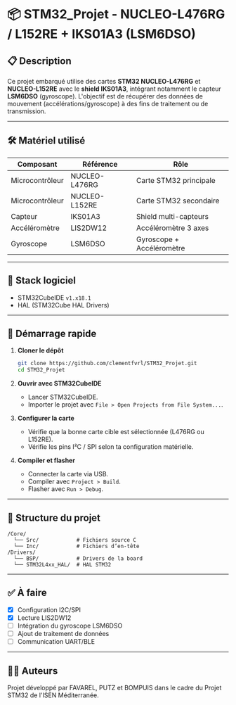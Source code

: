 # 📦 STM32_Projet - NUCLEO-L476RG / L152RE + IKS01A3 (LSM6DSO)

## 📋 Description

Ce projet embarqué utilise des cartes **STM32 NUCLEO-L476RG** et **NUCLEO-L152RE** avec le **shield IKS01A3**, intégrant notamment le capteur **LSM6DSO** (gyroscope). L'objectif est de récupérer des données de mouvement (accélérations/gyroscope) à des fins de traitement ou de transmission.

---

## 🛠 Matériel utilisé

| Composant         | Référence         | Rôle                       |
|-------------------|-------------------|----------------------------|
| Microcontrôleur   | NUCLEO-L476RG     | Carte STM32 principale     |
| Microcontrôleur   | NUCLEO-L152RE     | Carte STM32 secondaire     |
| Capteur           | IKS01A3           | Shield multi-capteurs      |
| Accéléromètre     | LIS2DW12          | Accéléromètre 3 axes       |
| Gyroscope         | LSM6DSO           | Gyroscope + Accéléromètre  |

---

## 🧰 Stack logiciel

- STM32CubeIDE `v1.x18.1`
- HAL (STM32Cube HAL Drivers)

---

## 🚀 Démarrage rapide

1. **Cloner le dépôt**
   ```bash
   git clone https://github.com/clementfvrl/STM32_Projet.git
   cd STM32_Projet

2. **Ouvrir avec STM32CubeIDE**

   * Lancer STM32CubeIDE.
   * Importer le projet avec `File > Open Projects from File System...`.

3. **Configurer la carte**

   * Vérifie que la bonne carte cible est sélectionnée (L476RG ou L152RE).
   * Vérifie les pins I²C / SPI selon ta configuration matérielle.

4. **Compiler et flasher**

   * Connecter la carte via USB.
   * Compiler avec `Project > Build`.
   * Flasher avec `Run > Debug`.

---

## 📁 Structure du projet

```
/Core/
  └── Src/            # Fichiers source C
  └── Inc/            # Fichiers d’en-tête
/Drivers/
  └── BSP/            # Drivers de la board
  └── STM32L4xx_HAL/  # HAL STM32
```

---

## ✅ À faire

* [x] Configuration I2C/SPI
* [x] Lecture LIS2DW12
* [ ] Intégration du gyroscope LSM6DSO
* [ ] Ajout de traitement de données
* [ ] Communication UART/BLE

---

## 👨‍💻 Auteurs

Projet développé par FAVAREL, PUTZ et BOMPUIS dans le cadre du Projet STM32 de l'ISEN Méditerranée.
